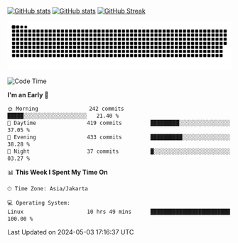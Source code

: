 [![GitHub stats](https://github-readme-stats.vercel.app/api?username=aurelioklv&card_width=500&show_icons=true&rank_icon=github&theme=solarized-dark#gh-dark-mode-only)](https://github.com/anuraghazra/github-readme-stats#gh-dark-mode-only)
[![GitHub stats](https://github-readme-stats.vercel.app/api?username=aurelioklv&card_width=500&show_icons=true&rank_icon=github&theme=buefy#gh-light-mode-only)](https://github.com/anuraghazra/github-readme-stats#gh-light-mode-only)
[![GitHub Streak](https://streak-stats.demolab.com/?user=aurelioklv&card_width=336&theme=solarized-dark)](https://git.io/streak-stats)

<picture>
  <source media="(prefers-color-scheme: dark)" srcset="https://raw.githubusercontent.com/aurelioklv/aurelioklv/snake-output/github-contribution-grid-snake-dark.svg">
  <source media="(prefers-color-scheme: light)" srcset="https://raw.githubusercontent.com/aurelioklv/aurelioklv/snake-output/github-contribution-grid-snake.svg">
  <img alt="github contribution grid snake animation" src="https://raw.githubusercontent.com/aurelioklv/aurelioklv/snake-output/github-contribution-grid-snake.svg">
</picture>

<!--START_SECTION:waka-->
![Code Time](http://img.shields.io/badge/Code%20Time-564%20hrs%2014%20mins-blue)

**I'm an Early 🐤** 

```text
🌞 Morning                242 commits         █████░░░░░░░░░░░░░░░░░░░░   21.40 % 
🌆 Daytime                419 commits         █████████░░░░░░░░░░░░░░░░   37.05 % 
🌃 Evening                433 commits         ██████████░░░░░░░░░░░░░░░   38.28 % 
🌙 Night                  37 commits          █░░░░░░░░░░░░░░░░░░░░░░░░   03.27 % 
```


📊 **This Week I Spent My Time On** 

```text
🕑︎ Time Zone: Asia/Jakarta

💻 Operating System: 
Linux                    10 hrs 49 mins      █████████████████████████   100.00 % 
```


 Last Updated on 2024-05-03 17:16:37 UTC
<!--END_SECTION:waka-->
